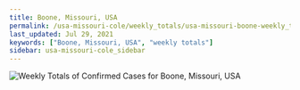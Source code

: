```yaml
---
title: Boone, Missouri, USA
permalink: /usa-missouri-cole/weekly_totals/usa-missouri-boone-weekly_totals.html
last_updated: Jul 29, 2021
keywords: ["Boone, Missouri, USA", "weekly totals"]
sidebar: usa-missouri-cole_sidebar
---
```


![Weekly Totals of Confirmed Cases for Boone, Missouri, USA](/covid_tracker/images/graphs/usa-missouri-boone-weekly_totals_graph.png)
